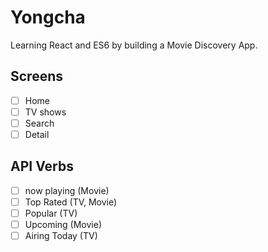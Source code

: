 # Yongcha

Learning React and ES6 by building a Movie Discovery
App.

## Screens

- [ ] Home
- [ ] TV shows
- [ ] Search
- [ ] Detail

## API Verbs

- [ ] now playing (Movie)
- [ ] Top Rated (TV, Movie)
- [ ] Popular (TV)
- [ ] Upcoming (Movie)
- [ ] Airing Today (TV)
